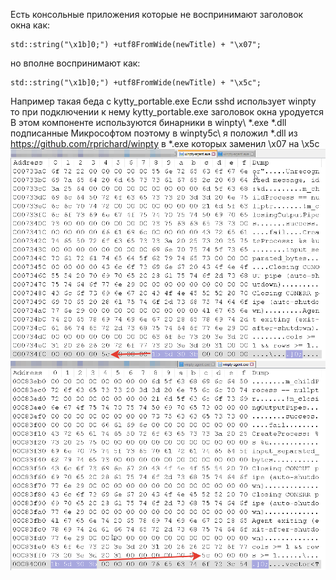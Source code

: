 Есть консольные приложения которые не воспринимают заголовок окна как:
```
std::string("\x1b]0;") +utf8FromWide(newTitle) + "\x07";
```
но вполне воспринимают как:
```
std::string("\x1b]0;") +utf8FromWide(newTitle) + "\x5c";
```
Например такая беда с kytty_portable.exe
Если sshd использует winpty то при подключении к нему kytty_portable.exe заголовок окна уродуется
В этом компоненте используются бинарники  в winpty\ *.exe *.dll подписанные Микрософтом
поэтому в winpty5с\ я положил *.dll из https://github.com/rprichard/winpty в *.exe которых заменил \x07 на \x5c
![Alt text](386.png)![Alt text](amd64.png)
